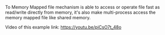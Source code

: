 To Memory Mapped file mechanism is able to access or operate file fast as read/write directly from memory, 
it's also make multi-process access the memory mapped file like shared memory.

Video of this example link: https://youtu.be/piCsO7t_48o
